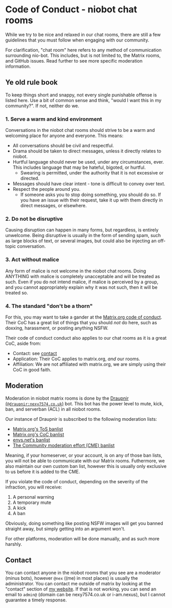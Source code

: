 # Code of Conduct - niobot chat rooms

While we try to be nice and relaxed in our chat rooms, there are still a few guidelines
that you must follow when engaging with our community.

For clarification, "chat room" here refers to any method of communication surrounding nio-bot.
This includes, but is not limited to, the Matrix rooms, and GitHub issues.
Read further to see more specific moderation information.

## Ye old rule book

To keep things short and snappy, not every single punishable offense is listed here. Use a bit of
common sense and think, "would I want this in my community?". If not, neither do we.

### 1. Serve a warm and kind environment

Conversations in the niobot chat rooms should strive to be a warm and welcoming place for anyone
and everyone. This means:

* All conversations should be civil and respectful.
* Drama should be taken to direct messages, unless it directly relates to niobot.
* Hurtful language should never be used, under any circumstances, ever. This includes language
that may be hateful, bigoted, or hurtful.
    * Swearing is permitted, under the authority that it is not excessive or directed.
* Messages should have clear intent - tone is difficult to convey over text.
* Respect the people around you.
    * If someone asks you to stop doing something, you should do so.
    If you have an issue with their request, take it up with them directly in direct messages,
    or elsewhere.

### 2. Do not be disruptive

Causing disruption can happen in many forms, but regardless, is entirely unwelcome.
Being disruptive is usually in the form of sending spam, such as large blocks of text, or
several images, but could also be injecting an off-topic conversation.

### 3. Act without malice

Any form of malice is not welcome in the niobot chat rooms. Doing ANYTHING with malice is
completely unacceptable and will be treated as such.
Even if you do not intend malice, if malice is perceived by a group, and you cannot
appropriately explain why it was not such, then it will be treated so.

### 4. The standard "don't be a thorn"

For this, you may want to take a gander at the [Matrix.org code of conduct](https://matrix.org/legal/code-of-conduct/).
Their CoC has a great list of things that you should *not* do here, such as doxxing, harassment, or posting anything NSFW.

Their code of conduct conduct also applies to our chat rooms as it is a great CoC, aside from:

* Contact: see [contact](#contact)
* Application: Their CoC applies to matrix.org, *and* our rooms.
* Affiliation: We are not affiliated with matrix.org, we are simply using their CoC in good faith.

## Moderation

Moderation in niobot matrix rooms is done by the [Draupnir (`@draupnir:nexy7574.co.uk`)](https://github.com/the-draupnir-project/Draupnir)
bot. This bot has the power level to mute, kick, ban, and serverban (ACL) in all niobot rooms.

Our instance of Draupnir is subscribed to the following moderation lists:

* [Matrix.org's ToS banlist](https://matrix.to/#/!tUPwPPmVTaiKXMiijj:matrix.org?via=matrix.org&via=nexy7574.co.uk)
* [Matrix.org's CoC banlist](https://matrix.to/#/!WuBtumawCeOGEieRrp:matrix.org?via=matrix.org&via=nexy7574.co.uk)
* [envs.net's banlist](https://matrix.to/#/!GGuqmQVLNyWASNjVQw:envs.net?via=envs.net)
* [The Community moderation effort (CME) banlist](https://matrix.to/#/!fTjMjIzNKEsFlUIiru:neko.dev?via=neko.dev&via=envs.net&via=matrix.org&via=nexy7574.co.uk)

Meaning, if your homeserver, or your account, is on any of those ban lists, you will not be able to communicate with our Matrix rooms.
Futhermore, we also maintain our own custom ban list, however this is usually only exclusive to us before it is added to the CME.

If you violate the code of conduct, depending on the severity of the infraction, you will receive:

1. A personal warning
2. A temporary mute
3. A kick
4. A ban

Obviously, doing something like posting NSFW images will get you banned straight away, but simply getting into an argument won't.

For other platforms, moderation will be done manually, and as such more harshly.

## Contact

You can contact anyone in the niobot rooms that you see are a moderator (minus bots), however
`@nex` ((me) in most places) is usually the administrator.
You can contact me outside of matrix by looking at the "contact" section of [my website](https://nexy7574.co.uk).
If that is not working, you can send an email to `admin@` (domain can be nexy7574.co.uk or i-am.nexus), but I cannot
guarantee a timely response.
